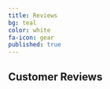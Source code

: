 ```yaml
---
title: Reviews
bg: teal     
color: white
fa-icon: gear
published: true
---
```



## Customer Reviews
